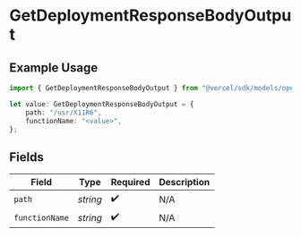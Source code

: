 # GetDeploymentResponseBodyOutput

## Example Usage

```typescript
import { GetDeploymentResponseBodyOutput } from "@vercel/sdk/models/operations";

let value: GetDeploymentResponseBodyOutput = {
    path: "/usr/X11R6",
    functionName: "<value>",
};
```

## Fields

| Field              | Type               | Required           | Description        |
| ------------------ | ------------------ | ------------------ | ------------------ |
| `path`             | *string*           | :heavy_check_mark: | N/A                |
| `functionName`     | *string*           | :heavy_check_mark: | N/A                |